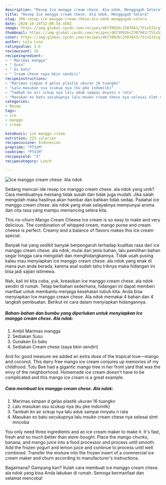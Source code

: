 ```yaml
---
description: "Resep Ice manggo cream chese. Ala ndok, Menggugah Selera"
title: "Resep Ice manggo cream chese. Ala ndok, Menggugah Selera"
slug: 366-resep-ice-manggo-cream-chese-ala-ndok-menggugah-selera
date: 2020-10-24T12:00:54.456Z
image: https://img-global.cpcdn.com/recipes/d6739926c2387843/751x532cq70/ice-manggo-cream-chese-ala-ndok-foto-resep-utama.jpg
thumbnail: https://img-global.cpcdn.com/recipes/d6739926c2387843/751x532cq70/ice-manggo-cream-chese-ala-ndok-foto-resep-utama.jpg
cover: https://img-global.cpcdn.com/recipes/d6739926c2387843/751x532cq70/ice-manggo-cream-chese-ala-ndok-foto-resep-utama.jpg
author: Lola Luna
ratingvalue: 3.6
reviewcount: 10
recipeingredient:
- " Marimas mangga"
- " Susu"
- " Es batu"
- " Cream chese saya bkin sendiri"
recipeinstructions:
- "Marimas simpan d gelas plastik ukuran 16 tuangkn"
- "Lalu masukan ssu scukup nya (ku pke indomilk)"
- "Tambah kn air sckup nya lalu aduk sampai mnyatu n rata"
- "Masukan es batu secukupnya lalu msukn cream chese nya selesai slmt mncoba"
categories:
- Resep
tags:
- ice
- manggo
- cream

katakunci: ice manggo cream 
nutrition: 223 calories
recipecuisine: Indonesian
preptime: "PT32M"
cooktime: "PT41M"
recipeyield: "3"
recipecategory: Lunch

---
```



![Ice manggo cream chese. Ala ndok](https://img-global.cpcdn.com/recipes/d6739926c2387843/751x532cq70/ice-manggo-cream-chese-ala-ndok-foto-resep-utama.jpg)

Sedang mencari ide resep ice manggo cream chese. ala ndok yang unik? Cara membuatnya memang tidak susah dan tidak juga mudah. Jika salah mengolah maka hasilnya akan hambar dan bahkan tidak sedap. Padahal ice manggo cream chese. ala ndok yang enak selayaknya mempunyai aroma dan cita rasa yang mampu memancing selera kita.

This no-churn Mango Cream Cheese Ice cream is so easy to make and very delicious. The combination of whipped cream, mango puree and cream cheese is perfect. Creamy and a balance of flavors makes this ice cream special.

Banyak hal yang sedikit banyak berpengaruh terhadap kualitas rasa dari ice manggo cream chese. ala ndok, mulai dari jenis bahan, lalu pemilihan bahan segar hingga cara mengolah dan menghidangkannya. Tidak usah pusing kalau mau menyiapkan ice manggo cream chese. ala ndok yang enak di mana pun anda berada, karena asal sudah tahu triknya maka hidangan ini bisa jadi sajian istimewa.


Nah, kali ini kita coba, yuk, kreasikan ice manggo cream chese. ala ndok sendiri di rumah. Tetap berbahan sederhana, hidangan ini dapat memberi manfaat untuk membantu menjaga kesehatan tubuh kita. Anda bisa menyiapkan Ice manggo cream chese. Ala ndok memakai 4 bahan dan 4 langkah pembuatan. Berikut ini cara dalam menyiapkan hidangannya.

<!--inarticleads1-->

##### Bahan-bahan dan bumbu yang diperlukan untuk menyiapkan Ice manggo cream chese. Ala ndok:

1. Ambil  Marimas mangga
1. Sediakan  Susu
1. Gunakan  Es batu
1. Sediakan  Cream chese (saya bkin sendiri)


And for good measure we added an extra dose of the tropical love—mango and coconut. This dairy free mango ice cream conjures up memories of my childhood. Tutu Bee had a gigantic mango tree in her front yard that was the envy of the neighborhood. Homemade ice cream doesn&#39;t have to be complicated and this mango ice cream is a great example. 

<!--inarticleads2-->

##### Cara membuat Ice manggo cream chese. Ala ndok:

1. Marimas simpan d gelas plastik ukuran 16 tuangkn
1. Lalu masukan ssu scukup nya (ku pke indomilk)
1. Tambah kn air sckup nya lalu aduk sampai mnyatu n rata
1. Masukan es batu secukupnya lalu msukn cream chese nya selesai slmt mncoba


You only need three ingredients and an ice cream maker to make it. It&#39;s fast, fresh and so much better than store-bought. Place the mango chunks, banana, and mango juice into a food processor and process until smooth. Add the frozen yogurt and lemon juice and continue to process until well combined. Transfer the mixture into the frozen insert of a commercial ice cream maker and churn according to manufacturer&#39;s instructions. 

Bagaimana? Gampang kan? Itulah cara membuat ice manggo cream chese. ala ndok yang bisa Anda lakukan di rumah. Semoga bermanfaat dan selamat mencoba!
